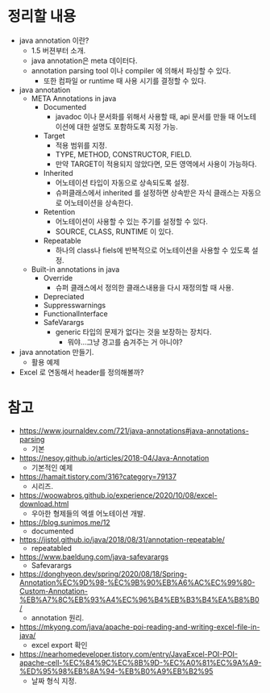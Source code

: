 # 정리할 내용

* java annotation 이란?
  * 1.5 버젼부터 소개.
  * java annotation은 meta 데이터다.
  * annotation parsing tool 이나 compiler 에 의해서 파싱할 수 있다.
    * 또한 컴파일 or runtime 때 사용 시기를 결정할 수 있다.
* java annotation
  * META Annotations in java 
    * Documented
      * javadoc 이나 문서화를 위해서 사용할 때, api 문서를 만들 때 어노테이션에 대한 설명도 포함하도록 지정 가능.
    * Target
      * 적용 범위를 지정.
      * TYPE, METHOD, CONSTRUCTOR, FIELD.
      * 만약 TARGET이 적용되지 않았다면, 모든 영역에서 사용이 가능하다.
    * Inherited
      * 어노테이션 타입이 자동으로 상속되도록 설정.
      * 슈퍼클래스에서 inherited 를 설정하면 상속받은 자식 클래스는 자동으로 어노테이션을 상속한다.
    * Retention
      * 어노테이션이 사용할 수 있는 주기를 설정할 수 있다.
      * SOURCE, CLASS, RUNTIME 이 있다.
    * Repeatable
      * 하나의 class나 fiels에 반복적으로 어노테이션을 사용할 수 있도록 설정.
  * Built-in annotations in java
    * Override
      * 슈퍼 클래스에서 정의한 클래스내용을 다시 재정의할 때 사용.
    * Depreciated
    * Suppresswarnings
    * FunctionalInterface
    * SafeVarargs
      * generic 타입의 문제가 없다는 것을 보장하는 장치다.
        * 뭐야...그냥 경고를 숨겨주는 거 아니야?
* java annotation 만들기.
  * 활용 예제
* Excel 로 연동해서 header를 정의해볼까?

# 참고

* https://www.journaldev.com/721/java-annotations#java-annotations-parsing
  * 기본
* https://nesoy.github.io/articles/2018-04/Java-Annotation
  * 기본적인 예제
* https://hamait.tistory.com/316?category=79137
  * 시리즈.
* https://woowabros.github.io/experience/2020/10/08/excel-download.html
  * 우아한 형제들의 엑셀 어노테이션 개발.
* https://blog.sunimos.me/12
  * documented 
* https://jistol.github.io/java/2018/08/31/annotation-repeatable/
  * repeatabled
* https://www.baeldung.com/java-safevarargs
  * Safevarargs
* https://donghyeon.dev/spring/2020/08/18/Spring-Annotation%EC%9D%98-%EC%9B%90%EB%A6%AC%EC%99%80-Custom-Annotation-%EB%A7%8C%EB%93%A4%EC%96%B4%EB%B3%B4%EA%B8%B0/
  * annotation 원리.
* https://mkyong.com/java/apache-poi-reading-and-writing-excel-file-in-java/
  * excel export 확인
* https://nearhomedeveloper.tistory.com/entry/JavaExcel-POI-POI-apache-cell-%EC%84%9C%EC%8B%9D-%EC%A0%81%EC%9A%A9-%ED%95%98%EB%8A%94-%EB%B0%A9%EB%B2%95
  * 날짜 형식 지정. 